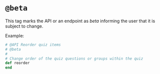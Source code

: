 # `@beta`

This tag marks the API or an endpoint as *beta* informing the user that it is subject to change.

Example:

```ruby
# @API Reorder quiz items
# @beta
#
# Change order of the quiz questions or groups within the quiz
def reorder
end
```